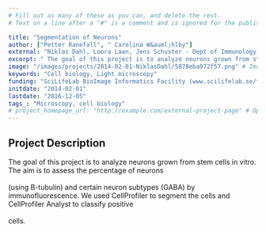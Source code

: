 ```yaml
---
# Fill out as many of these as you can, and delete the rest.
# Text on a line after a "#" is a comment and is ignored for the published page.

title: "Segmentation of Neurons"
author: ["Petter Ranefall", " Carolina W&auml;hlby"]
external: "Niklas Dahl, Loora Laan, Jens Schuster - Dept of Immunology, Genetics and Pathology, UU"
excerpt: " The goal of this project is to analyze neurons grown from stem cells in vitro. The aim is to assess the percentage of neurons  (using B-tubulin) and certain neuron subtypes (GABA) by immunofluorescen..."
image: "/images/projects/2014-02-01-NiklasDahl/5878eba972f57.png" # Image should be pushed to /images/projects/YYYY-MM-DD-projectid/ before
keywords: "Cell biology, Light microscopy"
funding: "SciLifeLab BioImage Informatics Facility (www.scilifelab.se/facilities/bioimage-informatics)"
initdate: "2014-02-01"
lastdate: "2016-12-05"
tags_: "Microscopy, cell biology"
# project_homepage_url: "http://example.com/external-project-page" # Optional external homepage for this project
---
```


## Project Description
 The goal of this project is to analyze neurons grown from stem cells in vitro. The aim is to assess the percentage of neurons <br/><br/>(using B-tubulin) and certain neuron subtypes (GABA) by immunofluorescence. We used CellProfiler to segment the cells and CellProfiler Analyst to classify positive <br/><br/>cells. 
